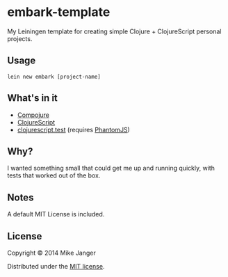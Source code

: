 # embark-template

My Leiningen template for creating simple Clojure + ClojureScript personal projects.

## Usage

    lein new embark [project-name]

## What's in it

- [Compojure](https://github.com/weavejester/compojure)
- [ClojureScript](https://github.com/clojure/clojurescript)
- [clojurescript.test](https://github.com/cemerick/clojurescript.test) (requires [PhantomJS](http://phantomjs.org/))

## Why?

I wanted something small that could get me up and running quickly, with tests that worked out of the box.

## Notes

A default MIT License is included.

## License

Copyright © 2014 Mike Janger

Distributed under the [MIT license](http://www.opensource.org/licenses/MIT).
